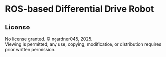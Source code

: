 # ROS-based Differential Drive Robot

## License
No license granted. © ngardner045, 2025.  
Viewing is permitted; any use, copying, modification, or distribution requires prior written permission.
